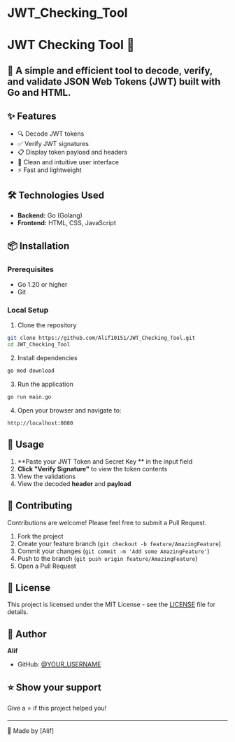 # JWT_Checking_Tool

# JWT Checking Tool 🔐

## 🚀 A simple and efficient tool to decode, verify, and validate JSON Web Tokens (JWT) built with Go and HTML.

## ✨ Features

- 🔍 Decode JWT tokens
- ✅ Verify JWT signatures
- 📋 Display token payload and headers
- 🎨 Clean and intuitive user interface
- ⚡ Fast and lightweight

## 🛠️ Technologies Used

- **Backend:** Go (Golang)
- **Frontend:** HTML, CSS, JavaScript

## 📦 Installation

### Prerequisites
- Go 1.20 or higher
- Git

### Local Setup

1. Clone the repository
```bash
git clone https://github.com/Alif10151/JWT_Checking_Tool.git
cd JWT_Checking_Tool
```

2. Install dependencies
```bash
go mod download
```

3. Run the application
```bash
go run main.go
```

4. Open your browser and navigate to:
```
http://localhost:8080
```

## 📖 Usage

1. **Paste your JWT Token and Secret Key ** in the input field
2. **Click "Verify Signature"** to view the token contents
3. View the validations
4. View the decoded **header** and **payload**

## 🤝 Contributing

Contributions are welcome! Please feel free to submit a Pull Request.

1. Fork the project
2. Create your feature branch (`git checkout -b feature/AmazingFeature`)
3. Commit your changes (`git commit -m 'Add some AmazingFeature'`)
4. Push to the branch (`git push origin feature/AmazingFeature`)
5. Open a Pull Request

## 📝 License

This project is licensed under the MIT License - see the [LICENSE](LICENSE) file for details.

## 👤 Author

**Alif**

- GitHub: [@YOUR_USERNAME](https://github.com/Alif10151)

## ⭐ Show your support

Give a ⭐️ if this project helped you!

---

🎨 Made by [Alif]
